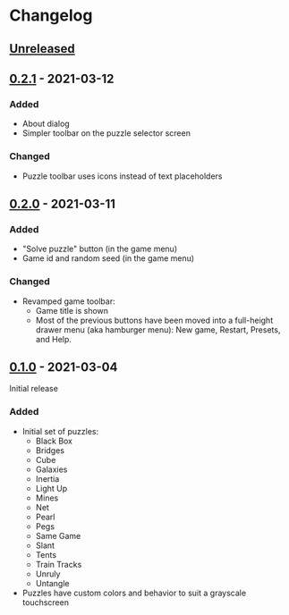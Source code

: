# Changelog

## [Unreleased]


## [0.2.1] - 2021-03-12

### Added

* About dialog
* Simpler toolbar on the puzzle selector screen

### Changed

* Puzzle toolbar uses icons instead of text placeholders


## [0.2.0] - 2021-03-11

### Added

* "Solve puzzle" button (in the game menu)
* Game id and random seed (in the game menu)

### Changed

* Revamped game toolbar:
  * Game title is shown
  * Most of the previous buttons have been moved into a full-height drawer menu
    (aka hamburger menu): New game, Restart, Presets, and Help.


## [0.1.0] - 2021-03-04

Initial release

### Added

* Initial set of puzzles:
  * Black Box
  * Bridges
  * Cube
  * Galaxies
  * Inertia
  * Light Up
  * Mines
  * Net
  * Pearl
  * Pegs
  * Same Game
  * Slant
  * Tents
  * Train Tracks
  * Unruly
  * Untangle
* Puzzles have custom colors and behavior to suit a grayscale touchscreen


[Unreleased]: https://github.com/mrichards42/remarkable_puzzles/compare/v0.2.1...HEAD
[0.2.1]: https://github.com/mrichards42/remarkable_puzzles/releases/tag/v0.2.1
[0.2.0]: https://github.com/mrichards42/remarkable_puzzles/releases/tag/v0.2.0
[0.1.0]: https://github.com/mrichards42/remarkable_puzzles/releases/tag/v0.1.0
